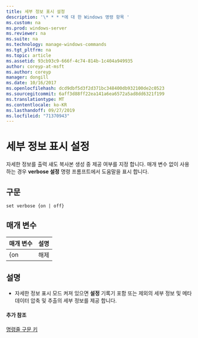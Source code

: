 ```yaml
---
title: 세부 정보 표시 설정
description: '\* * * *에 대 한 Windows 명령 항목 '
ms.custom: na
ms.prod: windows-server
ms.reviewer: na
ms.suite: na
ms.technology: manage-windows-commands
ms.tgt_pltfrm: na
ms.topic: article
ms.assetid: 93cb93c9-666f-4c74-814b-1c404a949935
author: coreyp-at-msft
ms.author: coreyp
manager: dongill
ms.date: 10/16/2017
ms.openlocfilehash: dcd9dbf5d3f2d371bc348400db932100de2c0523
ms.sourcegitcommit: 6aff3d88ff22ea141a6ea6572a5ad8dd6321f199
ms.translationtype: MT
ms.contentlocale: ko-KR
ms.lasthandoff: 09/27/2019
ms.locfileid: "71370943"
---
```

# <a name="set-verbose"></a>세부 정보 표시 설정



자세한 정보를 출력 섀도 복사본 생성 중 제공 여부를 지정 합니다. 매개 변수 없이 사용 하는 경우 **verbose 설정** 명령 프롬프트에서 도움말을 표시 합니다.

## <a name="syntax"></a>구문

```
set verbose {on | off}
```

## <a name="parameters"></a>매개 변수

| 매개 변수 | 설명 |
|-----------|-------------|
|    {on    |    해제     |

## <a name="remarks"></a>설명

-   자세한 정보 표시 모드 켜져 있으면 **설정** 기록기 포함 또는 제외의 세부 정보 및 메타 데이터 압축 및 추출의 세부 정보를 제공 합니다.

#### <a name="additional-references"></a>추가 참조

[명령줄 구문 키](command-line-syntax-key.md)